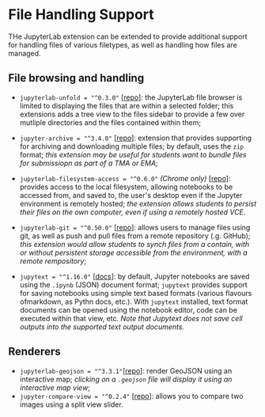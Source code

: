 # File Handling Support

THe JupyterLab extension can be extended to provide additional support for handling files of various filetypes, as well as handling how files are managed.

## File browsing and handling

- `jupyterlab-unfold = "^0.3.0"` [[repo](https://github.com/jupyterlab-contrib/jupyterlab-unfold)]: the JupyterLab file browser is limited to displaying the files that are within a selected folder; this extensions adds a tree view to the files sidebar to provide a few over mutliple directories and the files contained within them;

- `jupyter-archive = "^3.4.0"` [[repo](https://github.com/jupyterlab-contrib/jupyter-archive/)]: extension that provides supporting for archiving and downloading multiple files; by default, uses the `zip` format; *this extension may be useful for students want to bundle files for submissiopn as part of a TMA or EMA;*

- `jupyterlab-filesystem-access = "^0.6.0"` *(Chrome only)* [[repo](https://github.com/jupyterlab-contrib/jupyterlab-filesystem-access)]: provides access to the local filesystem, allowing notebooks to be accessed from, and saved to, the user's desktop even if the Jupyter environment is remotely hosted;  *the extension allows students to persist their files on the own computer, even if using a remotely hosted VCE*.

- `jupyterlab-git = "^0.50.0"` [[repo](https://github.com/jupyterlab/jupyterlab-git)]: allows users to manage files using git, as well as push and pull files from a remote repository (.g. GitHub); *this extension would allow students to synch files from a contain, with or without persistent storage accessible from the environment, with a remote rempository*;

- `jupytext = "^1.16.0"` [[docs](https://jupytext.readthedocs.io/en/latest/)]: by default, Jupyter notebooks are saved using the `.ipynb` (JSON) document format; `jupytext` provides support for saving notebooks using simple text based formats (various flavours ofmarkdown, as Pythn docs, etc.). With `jupytext` installed, text format documents can be opened using the notebook editor, code can be executed within that view, etc. *Note that Jupytext does not save cell outputs into the supported text output documents.*

## Renderers

- `jupyterlab-geojson = "^3.3.1"`[[repo](https://github.com/jupyterlab/jupyter-renderers/tree/main/packages/geojson-extension)]: render GeoJSON using an interactive map; *clicking on a `.geojson` file will display it using an interactive map view*;
- `jupyter-compare-view = "^0.2.4"` [[repo](https://github.com/Octoframes/jupyter_compare_view)]: allows you to compare two images using a split view slider.
